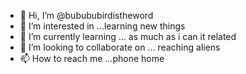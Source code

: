 - 👋 Hi, I’m @bubububirdistheword
- 👀 I’m interested in ...learning new things 
- 🌱 I’m currently learning ... as much as i can it related
- 💞️ I’m looking to collaborate on ... reaching aliens
- 📫 How to reach me ...phone home

<!---
bubububirdistheword/bubububirdistheword is a ✨ special ✨ repository because its `README.md` (this file) appears on your GitHub profile.
You can click the Preview link to take a look at your changes.
--->
